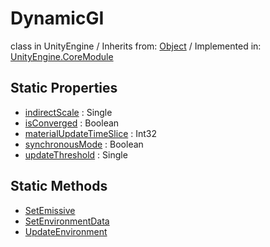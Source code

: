 # DynamicGI
class in UnityEngine
 / Inherits from: <a href="https://docs.unity3d.com/6000.0/Documentation/ScriptReference/Object.html">Object</a> / Implemented in: <a href="https://docs.unity3d.com/6000.0/Documentation/ScriptReference/UnityEngine.CoreModule.html">UnityEngine.CoreModule</a>
## Static Properties
- <a href="https://docs.unity3d.com/6000.0/Documentation/ScriptReference/DynamicGI-indirectScale.html">indirectScale</a> : Single
- <a href="https://docs.unity3d.com/6000.0/Documentation/ScriptReference/DynamicGI-isConverged.html">isConverged</a> : Boolean
- <a href="https://docs.unity3d.com/6000.0/Documentation/ScriptReference/DynamicGI-materialUpdateTimeSlice.html">materialUpdateTimeSlice</a> : Int32
- <a href="https://docs.unity3d.com/6000.0/Documentation/ScriptReference/DynamicGI-synchronousMode.html">synchronousMode</a> : Boolean
- <a href="https://docs.unity3d.com/6000.0/Documentation/ScriptReference/DynamicGI-updateThreshold.html">updateThreshold</a> : Single
## Static Methods
- <a href="https://docs.unity3d.com/6000.0/Documentation/ScriptReference/DynamicGI.SetEmissive.html">SetEmissive</a>
- <a href="https://docs.unity3d.com/6000.0/Documentation/ScriptReference/DynamicGI.SetEnvironmentData.html">SetEnvironmentData</a>
- <a href="https://docs.unity3d.com/6000.0/Documentation/ScriptReference/DynamicGI.UpdateEnvironment.html">UpdateEnvironment</a>
